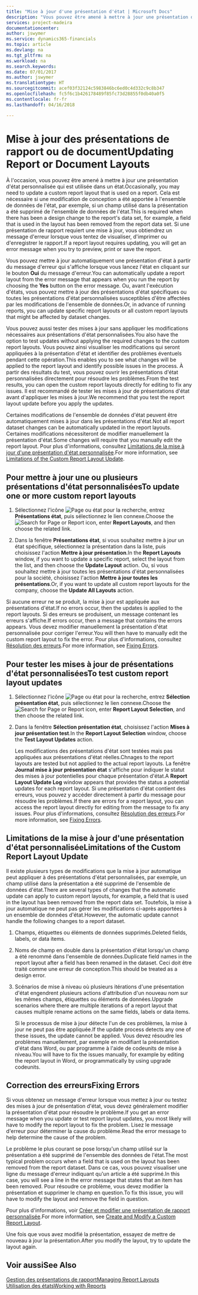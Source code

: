 ```yaml
---
title: "Mise à jour d'une présentation d'état | Microsoft Docs"
description: "Vous pouvez être amené à mettre à jour une présentation d'état personnalisée qui est utilisée dans un état. Cela est nécessaire si une modification de conception a été apportée à l'ensemble de données de l'état, par exemple, si un champ utilisé dans la présentation a été supprimé de l'ensemble de données de l'état."
services: project-madeira
documentationcenter: 
author: jswymer
ms.service: dynamics365-financials
ms.topic: article
ms.devlang: na
ms.tgt_pltfrm: na
ms.workload: na
ms.search.keywords: 
ms.date: 07/01/2017
ms.author: jswymer
ms.translationtype: HT
ms.sourcegitcommit: acef03f32124c5983846bc6ed0c4d332c9c8b347
ms.openlocfilehash: fc5f6c1b426178489f85fc73d28855f0db40a0f5
ms.contentlocale: fr-fr
ms.lasthandoff: 04/16/2018

---
```

# <a name="updating-report-or-document-layouts"></a><span data-ttu-id="6899e-104">Mise à jour des présentations de rapport ou de document</span><span class="sxs-lookup"><span data-stu-id="6899e-104">Updating Report or Document Layouts</span></span>
<span data-ttu-id="6899e-105">À l'occasion, vous pouvez être amené à mettre à jour une présentation d'état personnalisée qui est utilisée dans un état.</span><span class="sxs-lookup"><span data-stu-id="6899e-105">Occasionally, you may need to update a custom report layout that is used on a report.</span></span> <span data-ttu-id="6899e-106">Cela est nécessaire si une modification de conception a été apportée à l'ensemble de données de l'état, par exemple, si un champ utilisé dans la présentation a été supprimé de l'ensemble de données de l'état.</span><span class="sxs-lookup"><span data-stu-id="6899e-106">This is required when there has been a design change to the report's data set, for example, a field that is used in the layout has been removed from the report data set.</span></span> <span data-ttu-id="6899e-107">Si une présentation de rapport requiert une mise à jour, vous obtiendrez un message d'erreur lorsque vous tentez de visualiser, d'imprimer ou d'enregistrer le rapport.</span><span class="sxs-lookup"><span data-stu-id="6899e-107">If a report layout requires updating, you will get an error message when you try to preview, print or save the report.</span></span>  
  
<span data-ttu-id="6899e-108">Vous pouvez mettre à jour automatiquement une présentation d'état à partir du message d'erreur qui s'affiche lorsque vous lancez l'état en cliquant sur le bouton **Oui** du message d'erreur.</span><span class="sxs-lookup"><span data-stu-id="6899e-108">You can automatically update a report layout from the error message that appears when you run the report by choosing the **Yes** button on the error message.</span></span> <span data-ttu-id="6899e-109">Ou, avant l'exécution d'états, vous pouvez mettre à jour des présentations d'état spécifiques ou toutes les présentations d'état personnalisées susceptibles d'être affectées par les modifications de l'ensemble de données.</span><span class="sxs-lookup"><span data-stu-id="6899e-109">Or, in advance of running reports, you can update specific report layouts or all custom report layouts that might be affected by dataset changes.</span></span>  
  
<span data-ttu-id="6899e-110">Vous pouvez aussi tester des mises à jour sans appliquer les modifications nécessaires aux présentations d'état personnalisées.</span><span class="sxs-lookup"><span data-stu-id="6899e-110">You also have the option to test updates without applying the required changes to the custom report layouts.</span></span> <span data-ttu-id="6899e-111">Vous pouvez ainsi visualiser les modifications qui seront appliquées à la présentation d'état et identifier des problèmes éventuels pendant cette opération.</span><span class="sxs-lookup"><span data-stu-id="6899e-111">This enables you to see what changes will be applied to the report layout and identify possible issues in the process.</span></span> <span data-ttu-id="6899e-112">À partir des résultats du test, vous pouvez ouvrir les présentations d'état personnalisées directement pour résoudre les problèmes.</span><span class="sxs-lookup"><span data-stu-id="6899e-112">From the test results, you can open the custom report layouts directly for editing to fix any issues.</span></span> <span data-ttu-id="6899e-113">Il est recommandé de tester les mises à jour de présentations d'état avant d'appliquer les mises à jour.</span><span class="sxs-lookup"><span data-stu-id="6899e-113">We recommend that you test the report layout update before you apply the updates.</span></span>  
  
<span data-ttu-id="6899e-114">Certaines modifications de l'ensemble de données d'état peuvent être automatiquement mises à jour dans les présentations d'état.</span><span class="sxs-lookup"><span data-stu-id="6899e-114">Not all report dataset changes can be automatically updated in the report layouts.</span></span> <span data-ttu-id="6899e-115">Certaines modifications nécessiteront de modifier manuellement la présentation d'état.</span><span class="sxs-lookup"><span data-stu-id="6899e-115">Some changes will require that you manually edit the report layout.</span></span> <span data-ttu-id="6899e-116">Pour plus d'informations, consultez [Limitations de la mise à jour d'une présentation d'état personnalisée](ui-update-report-layouts.md#UpdateLimitations).</span><span class="sxs-lookup"><span data-stu-id="6899e-116">For more information, see [Limitations of the Custom Report Layout Update](ui-update-report-layouts.md#UpdateLimitations).</span></span>  
  
## <a name="to-update-one-or-more-custom-report-layouts"></a><span data-ttu-id="6899e-117">Pour mettre à jour une ou plusieurs présentations d'état personnalisées</span><span class="sxs-lookup"><span data-stu-id="6899e-117">To update one or more custom report layouts</span></span>  
  
1.  <span data-ttu-id="6899e-118">Sélectionnez l'icône ![Page ou état pour la recherche](media/ui-search/search_small.png "Page ou état pour la recherche"), entrez **Présentations état**, puis sélectionnez le lien connexe.</span><span class="sxs-lookup"><span data-stu-id="6899e-118">Choose the ![Search for Page or Report](media/ui-search/search_small.png "Search for Page or Report icon") icon, enter **Report Layouts**, and then choose the related link.</span></span>  
  
2.  <span data-ttu-id="6899e-119">Dans la fenêtre **Présentations état**, si vous souhaitez mettre à jour un état spécifique, sélectionnez la présentation dans la liste, puis choisissez l'action **Mettre à jour présentation**.</span><span class="sxs-lookup"><span data-stu-id="6899e-119">In the **Report Layouts** window, if you want to update a specific report, select the layout from the list, and then choose the **Update Layout** action.</span></span> <span data-ttu-id="6899e-120">Ou, si vous souhaitez mettre à jour toutes les présentations d'état personnalisées pour la société, choisissez l'action **Mettre à jour toutes les présentations**.</span><span class="sxs-lookup"><span data-stu-id="6899e-120">Or, if you want to update all custom report layouts for the company, choose the **Update All Layouts** action.</span></span>  

<span data-ttu-id="6899e-121">Si aucune erreur ne se produit, la mise à jour est appliquée aux présentations d'état.</span><span class="sxs-lookup"><span data-stu-id="6899e-121">If no errors occur, then the updates is applied to the report layouts.</span></span> <span data-ttu-id="6899e-122">Si des erreurs se produisent, un message contenant les erreurs s'affiche.</span><span class="sxs-lookup"><span data-stu-id="6899e-122">If errors occur, then a message that contains the errors appears.</span></span> <span data-ttu-id="6899e-123">Vous devez modifier manuellement la présentation d'état personnalisée pour corriger l'erreur.</span><span class="sxs-lookup"><span data-stu-id="6899e-123">You will then have to manually edit the custom report layout to fix the error.</span></span> <span data-ttu-id="6899e-124">Pour plus d'informations, consultez [Résolution des erreurs](ui-update-report-layouts.md#FixErrors).</span><span class="sxs-lookup"><span data-stu-id="6899e-124">For more information, see [Fixing Errors](ui-update-report-layouts.md#FixErrors).</span></span>  

## <a name="to-test-custom-report-layout-updates"></a><span data-ttu-id="6899e-125">Pour tester les mises à jour de présentations d'état personnalisées</span><span class="sxs-lookup"><span data-stu-id="6899e-125">To test custom report layout updates</span></span>  
  
1. <span data-ttu-id="6899e-126">Sélectionnez l'icône ![Page ou état pour la recherche](media/ui-search/search_small.png "Page ou état pour la recherche"), entrez **Sélection présentation état**, puis sélectionnez le lien connexe.</span><span class="sxs-lookup"><span data-stu-id="6899e-126">Choose the ![Search for Page or Report](media/ui-search/search_small.png "Search for Page or Report icon") icon, enter **Report Layout Selection**, and then choose the related link.</span></span>  
  
2. <span data-ttu-id="6899e-127">Dans la fenêtre **Sélection présentation état**, choisissez l'action **Mises à jour présentation test**.</span><span class="sxs-lookup"><span data-stu-id="6899e-127">In the **Report Layout Selection** window, choose the **Test Layout Updates** action.</span></span>  
  
   <span data-ttu-id="6899e-128">Les modifications des présentations d'état sont testées mais pas appliquées aux présentations d'état réelles.</span><span class="sxs-lookup"><span data-stu-id="6899e-128">Chnages to the report layouts are tested but not applied to the actual report layouts.</span></span> <span data-ttu-id="6899e-129">La fenêtre **Journal mise à jour présentation état** s'affiche pour indiquer le statut des mises à jour potentielles pour chaque présentation d'état.</span><span class="sxs-lookup"><span data-stu-id="6899e-129">A **Report Layout Update Log** window appears that provides the status a potential updates for each report layout.</span></span> <span data-ttu-id="6899e-130">Si une présentation d'état contient des erreurs, vous pouvez y accéder directement à partir du message pour résoudre les problèmes.</span><span class="sxs-lookup"><span data-stu-id="6899e-130">If there are errors for a report layout, you can access the report layout directly for editing from the message to fix any issues.</span></span> <span data-ttu-id="6899e-131">Pour plus d'informations, consultez [Résolution des erreurs](ui-update-report-layouts.md#FixErrors).</span><span class="sxs-lookup"><span data-stu-id="6899e-131">For more information, see [Fixing Errors](ui-update-report-layouts.md#FixErrors).</span></span>  
  
##  <a name="UpdateLimitations"></a> <span data-ttu-id="6899e-132">Limitations de la mise à jour d'une présentation d'état personnalisée</span><span class="sxs-lookup"><span data-stu-id="6899e-132">Limitations of the Custom Report Layout Update</span></span>  
 <span data-ttu-id="6899e-133">Il existe plusieurs types de modifications que la mise à jour automatique peut appliquer à des présentations d'état personnalisées, par exemple, un champ utilisé dans la présentation a été supprimé de l'ensemble de données d'état.</span><span class="sxs-lookup"><span data-stu-id="6899e-133">There are several types of changes that the automatic update can apply to custom report layouts, for example, a field that is used in the layout has been removed from the report data set.</span></span> <span data-ttu-id="6899e-134">Toutefois, la mise à jour automatique ne peut pas gérer les modifications ci-après apportées à un ensemble de données d'état.</span><span class="sxs-lookup"><span data-stu-id="6899e-134">However, the automatic update cannot handle the following changes to a report dataset.</span></span>  
  
1. <span data-ttu-id="6899e-135">Champs, étiquettes ou éléments de données supprimés.</span><span class="sxs-lookup"><span data-stu-id="6899e-135">Deleted fields, labels, or data items.</span></span>  
  
2. <span data-ttu-id="6899e-136">Noms de champ en double dans la présentation d'état lorsqu'un champ a été renommé dans l'ensemble de données.</span><span class="sxs-lookup"><span data-stu-id="6899e-136">Duplicate field names in the report layout after a field has been renamed in the dataset.</span></span> <span data-ttu-id="6899e-137">Ceci doit être traité comme une erreur de conception.</span><span class="sxs-lookup"><span data-stu-id="6899e-137">This should be treated as a design error.</span></span>  
  
3. <span data-ttu-id="6899e-138">Scénarios de mise à niveau où plusieurs itérations d'une présentation d'état engendrent plusieurs actions d'attribution d'un nouveau nom sur les mêmes champs, étiquettes ou éléments de données.</span><span class="sxs-lookup"><span data-stu-id="6899e-138">Upgrade scenarios where there are multiple iterations of a report layout that causes multiple rename actions on the same fields, labels or data items.</span></span>  
  
   <span data-ttu-id="6899e-139">Si le processus de mise à jour détecte l'un de ces problèmes, la mise à jour ne peut pas être appliquée.</span><span class="sxs-lookup"><span data-stu-id="6899e-139">If the update process detects any one of these issues, the update cannot be applied.</span></span> <span data-ttu-id="6899e-140">Vous devez résoudre les problèmes manuellement, par exemple en modifiant la présentation d'état dans Word, ou par programme à l'aide de codeunits de mise à niveau.</span><span class="sxs-lookup"><span data-stu-id="6899e-140">You will have to fix the issues manually, for example by editing the report layout in Word, or programmatically by using upgrade codeunits.</span></span>  
  
##  <a name="FixErrors"></a> <span data-ttu-id="6899e-141">Correction des erreurs</span><span class="sxs-lookup"><span data-stu-id="6899e-141">Fixing Errors</span></span>  
 <span data-ttu-id="6899e-142">Si vous obtenez un message d'erreur lorsque vous mettez à jour ou testez des mises à jour de présentation d'état, vous devez généralement modifier la présentation d'état pour résoudre le problème.</span><span class="sxs-lookup"><span data-stu-id="6899e-142">If you get an error message when you update or test report layout updates, you most likely will have to modify the report layout to fix the problem.</span></span> <span data-ttu-id="6899e-143">Lisez le message d'erreur pour déterminer la cause du problème.</span><span class="sxs-lookup"><span data-stu-id="6899e-143">Read the error message to help determine the cause of the problem.</span></span>  
  
 <span data-ttu-id="6899e-144">Le problème le plus courant se pose lorsqu'un champ utilisé sur la présentation a été supprimé de l'ensemble des données de l'état.</span><span class="sxs-lookup"><span data-stu-id="6899e-144">The most typical problem occurs when a field that is used on the layout has been removed from the report dataset.</span></span> <span data-ttu-id="6899e-145">Dans ce cas, vous pouvez visualiser une ligne du message d'erreur indiquant qu'un article a été supprimé.</span><span class="sxs-lookup"><span data-stu-id="6899e-145">In this case, you will see a line in the error message that states that an item has been removed.</span></span> <span data-ttu-id="6899e-146">Pour résoudre ce problème, vous devez modifier la présentation et supprimer le champ en question.</span><span class="sxs-lookup"><span data-stu-id="6899e-146">To fix this issue, you will have to modify the layout and remove the field in question.</span></span>  
  
 <span data-ttu-id="6899e-147">Pour plus d'informations, voir [Créer et modifier une présentation de rapport personnalisée](ui-how-create-custom-report-layout.md#ModifyCustomLayout).</span><span class="sxs-lookup"><span data-stu-id="6899e-147">For more information, see [Create and Modify a Custom Report Layout](ui-how-create-custom-report-layout.md#ModifyCustomLayout).</span></span>  
  
 <span data-ttu-id="6899e-148">Une fois que vous avez modifié la présentation, essayez de mettre de nouveau à jour la présentation.</span><span class="sxs-lookup"><span data-stu-id="6899e-148">After you modify the layout, try to update the layout again.</span></span>  
  
## <a name="see-also"></a><span data-ttu-id="6899e-149">Voir aussi</span><span class="sxs-lookup"><span data-stu-id="6899e-149">See Also</span></span>  
 [<span data-ttu-id="6899e-150">Gestion des présentations de rapport</span><span class="sxs-lookup"><span data-stu-id="6899e-150">Managing Report Layouts</span></span>](ui-manage-report-layouts.md)  
 [<span data-ttu-id="6899e-151">Utilisation des états</span><span class="sxs-lookup"><span data-stu-id="6899e-151">Working with Reports</span></span>](ui-work-report.md)  

